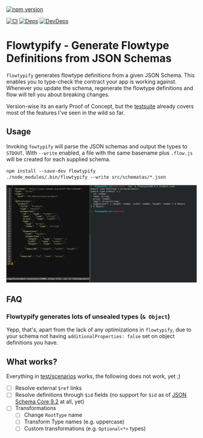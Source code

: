 [![npm version](https://badge.fury.io/js/flowtypify.svg)](https://badge.fury.io/js/flowtypify)

[![CI](https://travis-ci.org/rradczewski/flowtypify.svg)](https://travis-ci.org/rradczewski/flowtypify)
[![Deps](https://david-dm.org/rradczewski/flowtypify.svg)](https://david-dm.org/rradczewski/flowtypify) [![DevDeps](https://david-dm.org/rradczewski/flowtypify/dev-status.svg)](https://david-dm.org/rradczewski/flowtypify)

# Flowtypify - Generate Flowtype Definitions from JSON Schemas

`flowtypify` generates flowtype definitions from a given JSON Schema. This enables you to type-check the contract your app is working against. Whenever you update the schema, regenerate the flowtype definitions and flow will tell you about breaking changes.

Version-wise its an early Proof of Concept, but the [testsuite](test/scenarios/) already covers most of the features I've seen in the wild so far.

## Usage

Invoking `fowtypify` will parse the JSON schemas and output the types to `STDOUT`. With `--write` enabled, a file with the same basename plus `.flow.js` will be created for each supplied schema.

```shell
npm install --save-dev flowtypify
./node_modules/.bin/flowtypify --write src/schematas/*.json
```
![Example Screenshot](example.png)

## FAQ

### Flowtypify generates lots of unsealed types (`& Object`)

Yepp, that's, apart from the lack of any optimizations in `flowtypify`, due to your schema not having `additionalProperties: false` set on object definitions you have.

## What works?

Everything in [test/scenarios](test/scenarios) works, the following does not work, yet ;)

- [ ] Resolve external `$ref` links
- [ ] Resolve definitions through `$id` fields (no support for `$id` as of [JSON Schema Core 9.2](http://json-schema.org/latest/json-schema-core.html#id-keyword) at all, yet)
- [ ] Transformations
  - [ ] Change `RootType` name
  - [ ] Transform Type names (e.g. uppercase)
  - [ ] Custom transformations (e.g. `Optional<*>` types)
